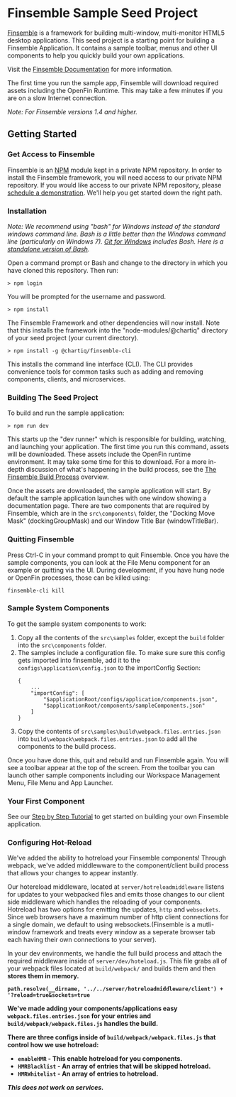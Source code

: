 # Finsemble Sample Seed Project

[Finsemble](https://www.chartiq.com/finsemble/) is a framework for building multi-window, multi-monitor HTML5 desktop applications. This seed project is a starting point for building a Finsemble Application. It contains a sample toolbar, menus and other UI components to help you quickly build your own applications.

Visit the [Finsemble Documentation](https://documentation.chartiq.com/finsemble/) for more information.

The first time you run the sample app, Finsemble will download required assets including the OpenFin Runtime. This may take a few minutes if you are on a slow Internet connection.

*Note: For Finsemble versions 1.4 and higher.*

## Getting Started

### Get Access to Finsemble

Finsemble is an [NPM](https://www.npmjs.com/) module kept in a private NPM repository. In order to install the Finsemble framework, you will need access to our private NPM repository. If you would like access to our private NPM repository, please [schedule a demonstration](https://tracking.cirrusinsight.com/5e7c2f35-3079-4fa5-b30d-5f959880cffe/chartiq-com-products-finsemble). We'll help you get started down the right path.

### Installation

*Note: We recommend using "bash" for Windows instead of the standard windows command line. Bash is a little better than the Windows command line (particularly on Windows 7). [Git for Windows]((https://git-scm.com/downloads)) includes Bash. Here is a [standalone version of Bash](https://sourceforge.net/projects/win-bash/files/shell-complete/latest/).*

Open a command prompt or Bash and change to the directory in which you have cloned this repository. Then run:

`> npm login`

You will be prompted for the username and password.

`> npm install`

The Finsemble Framework and other dependencies will now install. Note that this installs the framework into the "node-modules/@chartiq" directory of your seed project (your current directory).

`> npm install -g @chartiq/finsemble-cli`

This installs the command line interface (CLI). The CLI provides convenience tools for common tasks such as adding and removing components, clients, and microservices.

### Building The Seed Project

To build and run the sample application:

`> npm run dev`

This starts up the "dev runner" which is responsible for building, watching, and launching your application. The first time you run this command, assets will be downloaded. These assets include the OpenFin runtime environment. It may take some time for this to download. For a more in-depth discussion of what's happening in the build process, see the [The Finsemble Build Process](https://documentation.chartiq.com/finsemble/tutorial-theFinsembleBuildProcess.html) overview.

Once the assets are downloaded, the sample application will start. By default the sample application launches with one window showing a documentation page. There are two components that are required by Finsemble, which are in the `src\components\` folder, the "Docking Move Mask" (dockingGroupMask) and our Window Title Bar (windowTitleBar).

### Quitting Finsemble

Press Ctrl-C in your command prompt to quit Finsemble. Once you have the sample components, you can look at the File Menu component for an example or quitting via the UI. During development, if you have hung node or OpenFin processes, those can be killed using:

`finsemble-cli kill`

### Sample System Components

To get the sample system components to work:
1. Copy all the contents of the `src\samples` folder, except the `build` folder into the `src\components` folder.
2. The samples include a configuration file. To make sure sure this config gets imported into finsemble, add it to the `configs\application\config.json` to the importConfig Section:
	```
	{
		...
		"importConfig": [
			"$applicationRoot/configs/application/components.json",
			"$applicationRoot/components/sampleComponents.json"
		]
	}
	```
3. Copy the contents of `src\samples\build\webpack.files.entries.json` into `build\webpack\webpack.files.entries.json` to add all the components to the build process.

Once you have done this, quit and rebuild and run Finsemble again. You will see a toolbar appear at the top of the screen. From the toolbar you can launch other sample components including our Workspace Management Menu, File Menu and App Launcher.

### Your First Component

See our [Step by Step Tutorial](https://documentation.chartiq.com/finsemble/tutorial-buildAnAppStepByStep.html) to get started on building your own Finsemble application.

### Configuring Hot-Reload

We've added the ability to hotreload your Finsemble components! Through webpack, we've added middlewware to the component/client build process that allows your changes to appear instantly.

Our hotereload middleware, located at `server/hotreloadmiddleware` listens for updates to your webpacked files and emits those changes to our client side middleware which handles the reloading of your components. Hotreload has two options for emitting the updates, `http` and `websockets`. Since web browsers have a maximum number of http client connections for a single domain, we default to using websockets.(Finsemble is a mutli-window framework and treats every window as a seperate browser tab each having their own connections to your server).

In your dev environments, we handle the full build process and attach the required middleware inside of `server/dev/hoteload.js`. This file grabs all of your webpack files located at `build/webpack/` and builds them and then <b>stores them in memory<b>.

`path.resolve(__dirname, '../../server/hotreloadmiddleware/client') + '?reload=true&sockets=true`

We've made adding your components/applications easy `webpack.files.entries.json` for your entries and `build/webpack/webpack.files.js` handles the build.

 There are three configs inside of `build/webpack/webpack.files.js` that control how we use hotreload:

* `enableHMR` -  This enable hotreload for you components.
* `HMRBlacklist` - An array of entries that will be skipped hotreload.
* `HMRWhitelist` -  An array of entries to hotreload.

*This does not work on services.*
